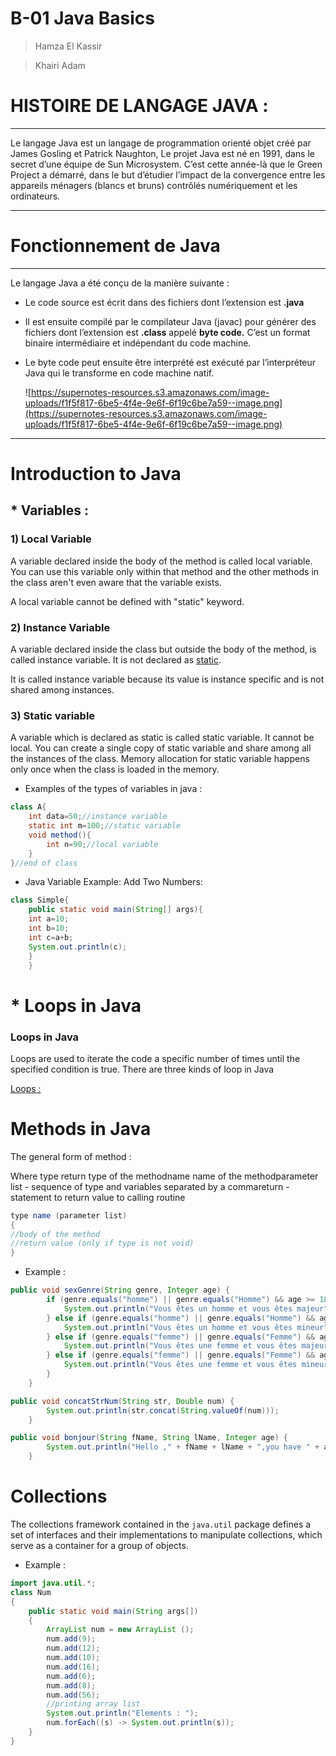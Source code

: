 # B-01 Java Basics

> Hamza El Kassir

> Khairi Adam

# HISTOIRE DE LANGAGE JAVA :

---

Le langage Java est un langage de programmation orienté objet créé par James Gosling et Patrick Naughton, Le projet Java est né en 1991, dans le secret d’une équipe de Sun Microsystem. C’est cette année-là que le Green Project a démarré, dans le but d’étudier l’impact de la convergence entre les appareils ménagers (blancs et bruns) contrôlés numériquement et les ordinateurs.

---

# Fonctionnement de Java

---

Le langage Java a été conçu de la manière suivante :

- Le code source est écrit dans des fichiers dont l’extension est **.java**
- Il est ensuite compilé par le compilateur Java (javac) pour générer des fichiers dont l’extension est **.class** appelé **byte code.** C’est un format binaire intermédiaire et indépendant du code machine.
- Le byte code peut ensuite être interprété est exécuté par l’interpréteur Java qui le transforme en code machine natif.

    ![https://supernotes-resources.s3.amazonaws.com/image-uploads/f1f5f817-6be5-4f4e-9e6f-6f19c6be7a59--image.png](https://supernotes-resources.s3.amazonaws.com/image-uploads/f1f5f817-6be5-4f4e-9e6f-6f19c6be7a59--image.png)

---

# Introduction to Java

## * Variables :

### 1) Local Variable

A variable declared inside the body of the method is called local 
variable. You can use this variable only within that method and the 
other methods in the class aren't even aware that the variable exists.

A local variable cannot be defined with "static" keyword.

### 2) Instance Variable

A variable declared inside the class but outside the body of the method, is called instance variable. It is not declared as [static](https://www.javatpoint.com/static-keyword-in-java).

It is called instance variable because its value is instance specific and is not shared among instances.

### 3) Static variable

A variable which is declared as static is called static variable. It 
cannot be local. You can create a single copy of static variable and 
share among all the instances of the class. Memory allocation for static
 variable happens only once when the class is loaded in the memory.

- Examples of the types of variables in java :

```java
class A{  
	int data=50;//instance variable  
	static int m=100;//static variable  
	void method(){  
		int n=90;//local variable  
	}
}//end of class
```

- Java Variable Example: Add Two Numbers:

```java
class Simple{  
    public static void main(String[] args){  
    int a=10;  
    int b=10;  
    int c=a+b;  
    System.out.println(c);  
    }
	}
```

# * Loops in Java

### **Loops in Java**

Loops are used to iterate the code a specific number of times until 
the specified condition is true. There are three kinds of loop in Java 

[Loops :](https://www.notion.so/32eb0428d48f4357865ee14310a3abc5)

# **Methods in Java**

The general form of method :

Where type return type of the methodname name of the methodparameter list - sequence of type and variables separated by a commareturn - statement to return value to calling routine

```java
type name (parameter list)
{
//body of the method
//return value (only if type is not void)
}
```

- Example :

```java
public void sexGenre(String genre, Integer age) {
        if (genre.equals("homme") || genre.equals("Homme") && age >= 18) {
            System.out.println("Vous êtes un homme et vous êtes majeur");
        } else if (genre.equals("homme") || genre.equals("Homme") && age < 18) {
            System.out.println("Vous êtes un homme et vous êtes mineur");
        } else if (genre.equals("femme") || genre.equals("Femme") && age >= 18) {
            System.out.println("Vous êtes une femme et vous êtes majeur");
        } else if (genre.equals("femme") || genre.equals("Femme") && age < 18) {
            System.out.println("Vous êtes une femme et vous êtes mineur");
        }
    }
```

```java
public void concatStrNum(String str, Double num) {
        System.out.println(str.concat(String.valueOf(num)));
    }

public void bonjour(String fName, String lName, Integer age) {
        System.out.println("Hello ," + fName + lName + ",you have " + age + " years old");
    }
```

# Collections

The collections framework contained in the `java.util` package defines a set of interfaces and their implementations to manipulate collections, which serve as a container for a group of objects.

- Example :

```java
import java.util.*;
class Num
{
	public static void main(String args[])
	{
		ArrayList num = new ArrayList ();
		num.add(9);
		num.add(12);
		num.add(10);
		num.add(16);
		num.add(6);
		num.add(8);
		num.add(56);
		//printing array list
		System.out.println("Elements : ");
		num.forEach((s) -> System.out.println(s));
	}
}
```

#

